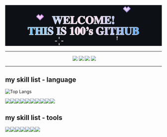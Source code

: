 <div align="center">
  <img src="https://github.com/baezzzi/baezzzi/blob/main/%E1%84%80%E1%85%B5%E1%86%BA%E1%84%92%E1%85%A5%E1%84%87%E1%85%B3.gif">
</div>

***

<div aling="center">
  &nbsp;&nbsp;&nbsp;&nbsp;&nbsp;&nbsp;&nbsp;&nbsp;&nbsp;&nbsp;&nbsp;&nbsp;&nbsp;&nbsp;&nbsp;&nbsp;&nbsp;&nbsp;&nbsp;&nbsp;&nbsp;&nbsp;&nbsp;&nbsp;&nbsp;&nbsp;&nbsp;&nbsp;&nbsp;&nbsp;&nbsp;
  &nbsp;&nbsp;&nbsp;&nbsp;&nbsp;&nbsp;&nbsp;&nbsp;&nbsp;&nbsp;&nbsp;&nbsp;&nbsp;&nbsp;&nbsp;&nbsp;&nbsp;&nbsp;&nbsp;&nbsp;&nbsp;&nbsp;
  <a href="https://velog.io/@mynumber100/series"><img src="https://img.shields.io/badge/mynumberis100.log-20C997?style=flat-square&logo=velog&logoColor=white"/></a>
  <a href="https://www.instagram.com/"><img src="https://img.shields.io/badge/instagram-FF0069?style=flat-square&logo=instagram&logoColor=white" /></a>
  <a href="https://blog.naver.com/xzxxeon"><img src="https://img.shields.io/badge/naver blog-03C75A?style=flat-square&logo=blog&logoColor=white" /></a>
  <a href="https://solved.ac/hannee233"><img src="http://mazassumnida.wtf/api/mini/generate_badge?boj=hannee233&theme=dark" margin-left=1100/></a>
</div>

  
***


## my skill list - language
![Top Langs](https://github-readme-stats.vercel.app/api/top-langs/?username=baezzzia&layout=compact)

<img src="https://img.shields.io/badge/java script-F7DF1E?style=flat-square&logo=JavaScript&logoColor=white" /><img src="https://img.shields.io/badge/HTML5-E34F26?style=flat-square&logo=HTML5&logoColor=white" /><img src="https://img.shields.io/badge/CSS3-1572B6?style=flat-square&logo=CSS3&logoColor=white" /><img src="https://img.shields.io/badge/react-61DAFB?style=flat-square&logo=React&logoColor=white" /><img src="https://img.shields.io/badge/python-3776AB?style=flat-square&logo=Python&logoColor=white" /><img src="https://img.shields.io/badge/c-A8B9CC?style=flat-square&logo=C&logoColor=white" /><img src="https://img.shields.io/badge/java-007396?style=flat-square&logo=java&logoColor=white" /><img src="https://img.shields.io/badge/spring boot-6DB33F?style=flat-square&logo=springboot&logoColor=white" /><img src="https://img.shields.io/badge/android-3DDC84?style=flat-square&logo=Android&logoColor=white" /><img src="https://img.shields.io/badge/MYSQL-4479A1?style=flat-square&logo=MySQL&logoColor=white" /> 

## my skill list - tools
<img src="https://img.shields.io/badge/andriod studio-3DDC84?style=flat-square&logo=AndroidStudio&logoColor=white" /><img src="https://img.shields.io/badge/git-F05032?style=flat-square&logo=Git&logoColor=white" /><img src="https://img.shields.io/badge/vs code-5D87BF?style=flat-square&logo=V&logoColor=white" /><img src="https://img.shields.io/badge/intelliJ-000000?style=flat-square&logo=intelliJIDEA&logoColor=white" /><img src="https://img.shields.io/badge/notion-000000?style=flat-square&logo=notion&logoColor=white" /><img src="https://img.shields.io/badge/photoshop-1F305F?style=flat-square&" /><img src="https://img.shields.io/badge/premeire pro-1875F3?style=flat-square" />


<!--
**baezzzi/baezzzi** is a ✨ _special_ ✨ repository because its `README.md` (this file) appears on your GitHub profile.

Here are some ideas to get you started:

- 🔭 I’m currently working on ...
- 🌱 I’m currently learning ...
- 👯 I’m looking to collaborate on ...
- 🤔 I’m looking for help with ...
- 💬 Ask me about ...
- 📫 How to reach me: ...
- 😄 Pronouns: ...
- ⚡ Fun fact: ...
-->
